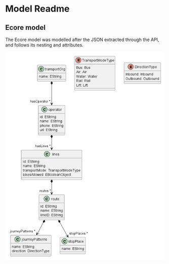 # Model Readme

## Ecore model

The Ecore model was modelled after the JSON extracted through the API, and follows its nesting and attributes.

![Picture of the Ecore model](img/ecore.png "The ecore model")
